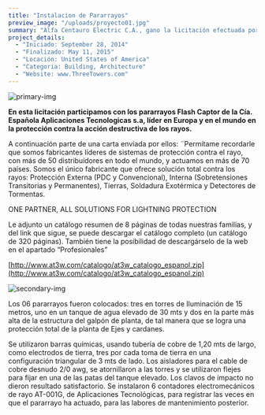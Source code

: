 ```yaml
---
title: "Instalacion de Pararrayos"
preview_image: "/uploads/proyecto01.jpg"
summary: "Alfa Centauro Electric C.A., gano la licitación efectuada por la Cía. c.a. Dana de Venezuela, para la instalación de 06 Pararrayos con la tecnología PDC, pararrayos con dispositivo de cebado. En su Planta Ejes y Cardanes de la ciudad de Valencia, Venezuela."
project_details:
  - "Iniciado: September 28, 2014"
  - "Finalizado: May 11, 2015"
  - "Locación: United States of America"
  - "Categoria: Building, Architecture"
  - "Website: www.ThreeTowers.com"
---
```


![primary-img](/uploads/proyecto01-img1.jpg)

**En esta licitación participamos con los pararrayos Flash Captor de la Cía. Española Aplicaciones Tecnologicas s.a, líder en Europa y en el mundo en la protección contra la acción destructiva de los rayos.**

A continuación parte de una carta enviada por ellos: ¨Permítame recordarle que somos fabricantes líderes de sistemas de protección contra el rayo, con más de 50 distribuidores en todo el mundo, y actuamos en más de 70 países. Somos el único fabricante que ofrece solución total contra los rayos: Protección Externa (PDC y Convencional), Interna (Sobretensiones Transitorias y Permanentes), Tierras, Soldadura Exotérmica y Detectores de Tormentas.

ONE PARTNER, ALL SOLUTIONS FOR LIGHTNING PROTECTION

Le adjunto un catálogo resumen de 8 páginas de todas nuestras familias, y del link que sigue, se puede descargar el catálogo completo (un catálogo de 320 páginas). También tiene la posibilidad de descargárselo de la web en el apartado “Profesionales”

[http://www.at3w.com/catalogo/at3w_catalogo_espanol.zip](http://www.at3w.com/catalogo/at3w_catalogo_espanol.zip)

![secondary-img](/uploads/project01-secondary.jpg)

Los 06 pararrayos fueron colocados: tres en torres de Iluminación de 15 metros, uno en un tanque de agua elevado de 30 mts y dos en la parte más alta de la estructura del galpón de planta, de tal manera que se logra una protección total de la planta de Ejes y cardanes.

Se utilizaron barras químicas, usando tubería de cobre de 1,20 mts de largo, como electrodos de tierra, tres por cada toma de tierra en una configuración triangular de 3 mts de lado. Los aisladores para el cable de cobre desnudo 2/0 awg, se atornillaron a las torres y se utilizaron flejes para fijar en una de las patas del tanque elevado. Los clavos de impacto no dieron resultado satisfactorio. Se instalaron 6 contadores electromecánicos de rayo AT-001G, de Aplicaciones Tecnológicas, para registrar las veces en que el pararrayo ha actuado, para las labores de mantenimiento posterior.
